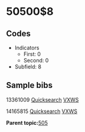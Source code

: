 # 50500$8

## Codes

-   Indicators
    -   First: 0
    -   Second: 0
-   Subfield: 8

## Sample bibs

13361009 [Quicksearch](https://search.library.yale.edu/catalog/13361009) [VXWS](http://prodorbis.library.yale.edu:7014/vxws/GetHoldingsService?bibId=13361009)

14165815 [Quicksearch](https://search.library.yale.edu/catalog/14165815) [VXWS](http://prodorbis.library.yale.edu:7014/vxws/GetHoldingsService?bibId=14165815)

**Parent topic:**[505](../../tags/505/505.md)

